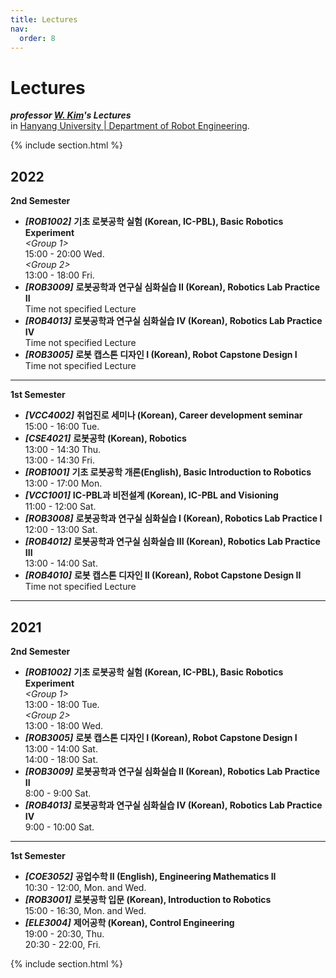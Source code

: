 ```yaml
---
title: Lectures
nav:
  order: 8
---
```


# **Lectures**

<i class='fas fa-chalkboard'></i> **_professor_ [_W. Kim_](/members/Wansoo-Kim.html)_'s Lectures_**         
in [Hanyang University | Department of Robot Engineering](https://robot.hanyang.ac.kr/-41).

{% include section.html %}

## <i class="fas fa-chalkboard"></i> 2022   
   
   
<i class="fas fa-thumbtack"></i> **2nd Semester**     

- **_[ROB1002]_** **기초 로봇공학 실험 (Korean, IC-PBL), Basic Robotics Experiment**      
_<Group 1>_   
15:00 - 20:00 Wed.      
_<Group 2>_   
13:00 - 18:00 Fri.      
- **_[ROB3009]_** **로봇공학과 연구실 심화실습 II (Korean), Robotics Lab Practice II**    
 Time not specified Lecture    
- **_[ROB4013]_** **로봇공학과 연구실 심화실습 IV (Korean), Robotics Lab Practice IV**    
Time not specified Lecture    
- **_[ROB3005]_** **로봇 캡스톤 디자인 I (Korean), Robot Capstone Design I**    
Time not specified Lecture    


***
<i class="fas fa-thumbtack"></i> **1st Semester**     

- **_[VCC4002]_** **취업진로 세미나 (Korean), Career development seminar**     
15:00 - 16:00 Tue.   
- **_[CSE4021]_** **로봇공학 (Korean), Robotics**     
13:00 - 14:30 Thu.     
13:00 - 14:30 Fri.     
- **_[ROB1001]_** **기초 로봇공학 개론(English), Basic Introduction to Robotics**    
13:00 - 17:00 Mon.     
- **_[VCC1001]_** **IC-PBL과 비전설계 (Korean), IC-PBL and Visioning**    
11:00 - 12:00 Sat.            
- **_[ROB3008]_** **로봇공학과 연구실 심화실습 I (Korean), Robotics Lab Practice I**    
12:00 - 13:00 Sat.           
- **_[ROB4012]_** **로봇공학과 연구실 심화실습 III (Korean), Robotics Lab Practice III**    
13:00 - 14:00 Sat.              
- **_[ROB4010]_** **로봇 캡스톤 디자인 II (Korean), Robot Capstone Design II**      
Time not specified Lecture    


***   

## <i class="fas fa-chalkboard"></i> 2021

<i class="fas fa-thumbtack"></i> **2nd Semester**     

- **_[ROB1002]_** **기초 로봇공학 실험 (Korean, IC-PBL), Basic Robotics Experiment**    
_<Group 1>_   
13:00 - 18:00 Tue.      
_<Group 2>_   
13:00 - 18:00 Wed.      
- **_[ROB3005]_** **로봇 캡스톤 디자인 I (Korean), Robot Capstone Design I**    
13:00 - 14:00 Sat.   
14:00 - 18:00 Sat.   
- **_[ROB3009]_** **로봇공학과 연구실 심화실습 II (Korean), Robotics Lab Practice II**    
8:00 - 9:00 Sat.   
- **_[ROB4013]_** **로봇공학과 연구실 심화실습 IV (Korean), Robotics Lab Practice IV**    
9:00 - 10:00 Sat.   

***   

<i class="fas fa-thumbtack"></i> **1st Semester**     

- **_[COE3052]_** **공업수학 II (English), Engineering Mathematics II**    
10:30 - 12:00, Mon. and Wed.   
- **_[ROB3001]_** **로봇공학 입문 (Korean), Introduction to Robotics**    
15:00 - 16:30, Mon. and Wed.   
- **_[ELE3004]_** **제어공학 (Korean), Control Engineering**    
19:00 - 20:30, Thu.     
20:30 - 22:00, Fri.   


{% include section.html %}